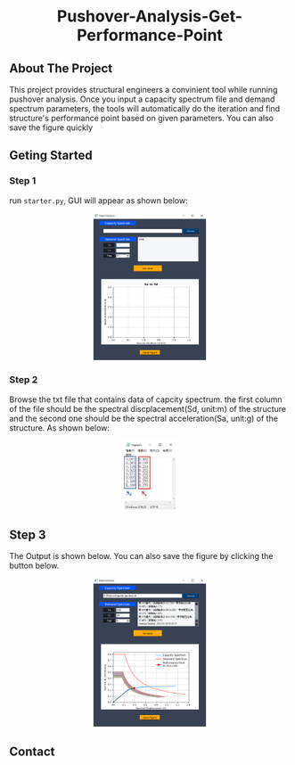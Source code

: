 <h1 align="center">Pushover-Analysis-Get-Performance-Point</h1>
<h2 align="center">

## About The Project
This project provides structural engineers a convinient tool while running pushover analysis. 
Once you input a capacity spectrum file and demand spectrum parameters, the tools will automatically do the iteration and find structure's performance point based on given parameters.
You can also save the figure quickly


## Geting Started
### Step 1
  run `starter.py`, GUI will appear as shown below:
  <div align="center">
  <img  src="https://raw.githubusercontent.com/chihweisu/Pushover-Analysis-Get-Performance-Point/e13abf66c921035a7d75f57e67bb961a3cb3af52/Readme_asset/1.PNG" width="40%">
  </div> 
  
### Step 2
 
  Browse the txt file that contains data of capcity spectrum. the first column of the file should be the spectral discplacement(Sd, unit:m) of the structure 
  and the second one should be the spectral acceleration(Sa, unit:g) of the structure. As shown below:
  <div align="center">
  <img  src="https://raw.githubusercontent.com/chihweisu/Pushover-Analysis-Get-Performance-Point/e13abf66c921035a7d75f57e67bb961a3cb3af52/Readme_asset/2.PNG" width="20%">
  </div> 
  
## Step 3 
  The Output is shown below. You can also save the figure by clicking the button below.
  <div align="center">
  <img  src="https://raw.githubusercontent.com/chihweisu/Pushover-Analysis-Get-Performance-Point/e13abf66c921035a7d75f57e67bb961a3cb3af52/Readme_asset/3.PNG" width="40%">
  </div> 



## Contact
